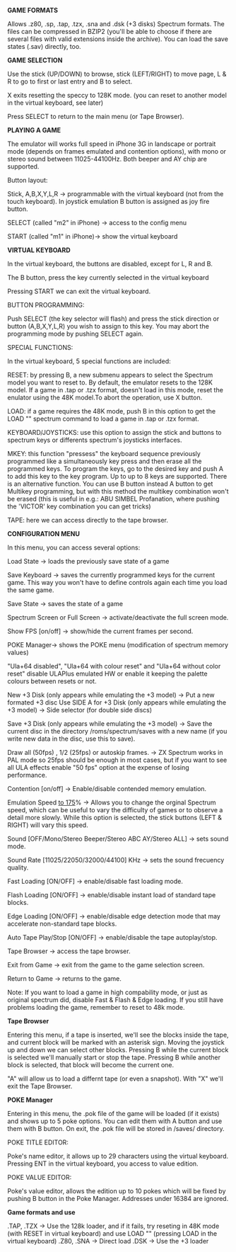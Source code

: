**GAME FORMATS**

Allows .z80, .sp, .tap, .tzx, .sna and .dsk (+3 disks) Spectrum formats. The files
can be compressed in BZIP2 (you'll be able to choose if there are several files
with valid extensions inside the archive).
You can load the save states (.sav) directly, too.


**GAME SELECTION**

Use the stick (UP/DOWN) to browse, stick (LEFT/RIGHT) to move page, L & R to go to first or last entry and B to select.

X exits resetting the speccy to 128K mode. (you can reset to another model in the virtual keyboard, see later)

Press SELECT to return to the main menu (or Tape Browser).


**PLAYING A GAME**

The emulator will works full speed in iPhone 3G in landscape or portrait mode (depends on frames emulated and contention options), with mono or stereo sound between 11025-44100Hz. Both beeper and AY chip are supported.

Button layout:

Stick, A,B,X,Y,L,R -> programmable with the virtual keyboard (not from the touch keyboard). In joystick emulation B button is assigned as joy fire button.

SELECT (called "m2" in iPhone) -> access to the config menu

START (called "m1" in iPhone)-> show the virtual keyboard


**VIRTUAL KEYBOARD**

In the virtual keyboard, the buttons are disabled, except for L, R and B.

The B button, press the key currently selected in the virtual keyboard

Pressing START we can exit the virtual keyboard.

BUTTON PROGRAMMING:

Push SELECT (the key selector will flash) and press the stick direction or button (A,B,X,Y,L,R) you wish to assign to this key. You may abort the programming mode by pushing SELECT again.

SPECIAL FUNCTIONS:

In the virtual keyboard, 5 special functions are included:

RESET: by pressing B, a new submenu appears to select the Spectrum model you want to reset to. By default, the emulator resets to the 128K model. If a game in .tap or .tzx format, doesn't load in this mode, reset the enulator using the 48K model.To abort the operation, use X button.

LOAD: if a game requires the 48K mode, push B in this option to get the LOAD "" spectrum command to load a game in .tap or .tzx format.

KEYBOARD/JOYSTICKS: use this option to assign the stick and buttons to spectrum keys or differents spectrum's joysticks interfaces.

MKEY: this function "pressess" the keyboard sequence previously programmed like a simultaneously key press and then erase all the programmed keys. To program the keys, go to the desired key and push A to add this key to the key program. Up to up to 8 keys are supported. There is an alternative function. You can use B button instead A button to get Multikey programming, but with this method the multikey combination won't be erased (this is useful in e.g.: ABU SIMBEL Profanation, where pushing the 'VICTOR' key combination you can get tricks)

TAPE: here we can access directly to the tape browser.


**CONFIGURATION MENU**


In this menu, you can access several options:

Load State -> loads the previously save state of a game

Save Keyboard -> saves the currently programmed keys for the current game. This way you won't have to define controls again each time you load the same game.

Save State -> saves the state of a game

Spectrum Screen or Full Screen -> activate/deactivate the full screen mode.

Show FPS [on/off] -> show/hide the current frames per second.

POKE Manager-> shows the POKE menu (modification of spectrum memory values)

"Ula+64 disabled", "Ula+64 with colour reset" and "Ula+64 without color reset" disable ULAPlus emulated HW or enable it keeping the palette colours between resets or not.

New +3 Disk (only appears while emulating the +3 model) -> Put a new formated +3 disc Use SIDE A for +3 Disk (only appears while emulating the +3 model) -> Side selector (for double side discs)

Save +3 Disk (only appears while emulating the +3 model) -> Save the current disc in the directory /roms/spectrum/saves with a new name (if you write new data in the disc, use this to save).

Draw all (50fps) , 1/2 (25fps) or autoskip frames. -> ZX Spectrum works in PAL mode so 25fps should be enough in most cases, but if you want to see all ULA effects enable "50 fps" option at the expense of losing performance.

Contention [on/off] -> Enable/disable contended memory emulation.

Emulation Speed [to 175](25.md)% -> Allows you to change the orginal Spectrum speed, which can be useful to vary the difficulty of games or to observe a detail more slowly. While this option is selected, the stick buttons (LEFT & RIGHT) will vary this speed.

Sound [OFF/Mono/Stereo Beeper/Stereo ABC AY/Stereo ALL] -> sets sound mode.

Sound Rate [11025/22050/32000/44100] KHz -> sets the sound frecuency quality.

Fast Loading [ON/OFF] -> enable/disable fast loading mode.

Flash Loading [ON/OFF] -> enable/disable instant load of standard tape blocks.

Edge Loading [ON/OFF] -> enable/disable edge detection mode that may accelerate non-standard tape blocks.

Auto Tape Play/Stop [ON/OFF] -> enable/disable the tape autoplay/stop.

Tape Browser -> access the tape browser.

Exit from Game -> exit from the game to the game selection screen.

Return to Game -> returns to the game.

Note: If you want to load a game in high compability mode, or just as original spectrum did, disable Fast & Flash & Edge loading. If you still have problems loading the game, remember to reset to 48k mode.

**Tape Browser**


Entering this menu, if a tape is inserted, we'll see the blocks inside the tape, and current block will be marked with an asterisk sign. Moving the joystick up and down we can select other blocks. Pressing B while the current block is selected we'll manually start or stop the tape. Pressing B while another block is selected, that block will become the current one.

"A" will allow us to load a differnt tape (or even a snapshot). With "X" we'll exit the Tape Browser.

**POKE Manager**


Entering in this menu, the .pok file of the game will be loaded (if it exists) and shows up to 5 poke options.
You can edit them with A button and use them with B button. On exit, the .pok file will be stored in /saves/ directory.

POKE TITLE EDITOR:

Poke's name editor, it allows up to 29 characters using the virtual keyboard. Pressing ENT in the virtual keyboard, you access to value edition.

POKE VALUE EDITOR:

Poke's value editor, allows the edition up to 10 pokes which will be fixed by pushing B button in the Poke Manager. Addresses under 16384 are ignored.


**Game formats and use**


.TAP, .TZX -> Use the 128k loader, and if it fails, try reseting in 48K mode (with RESET in virtual keyboard) and use LOAD "" 	(pressing LOAD in the virtual keyboard)
.Z80, .SNA -> Direct load
.DSK -> Use the +3 loader